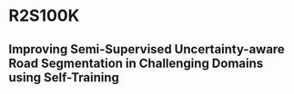 # R2S100K
## Improving Semi-Supervised Uncertainty-aware Road Segmentation in Challenging Domains using Self-Training
